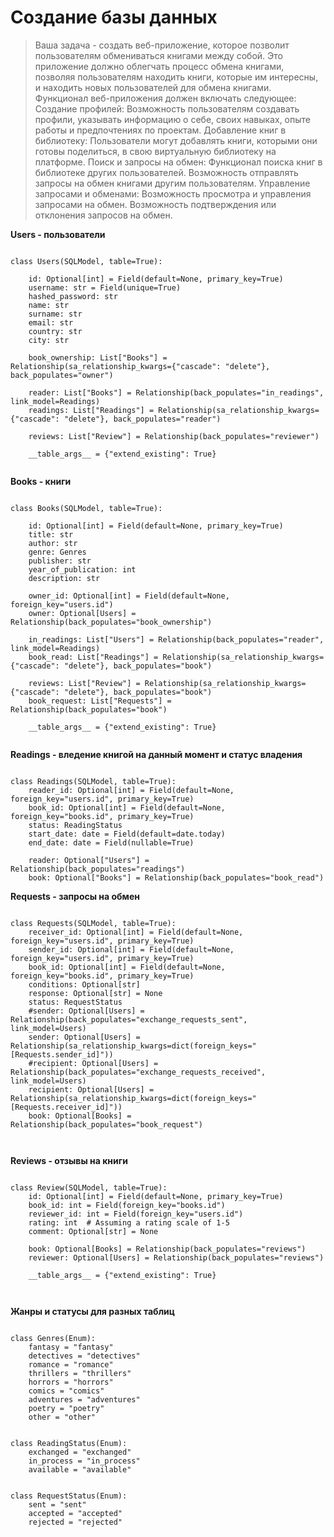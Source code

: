 # Создание базы данных

>Ваша задача - создать веб-приложение, которое позволит пользователям обмениваться книгами между собой. Это приложение должно облегчать процесс обмена книгами, позволяя пользователям находить книги, которые им интересны, и находить новых пользователей для обмена книгами. Функционал веб-приложения должен включать следующее:
Создание профилей: Возможность пользователям создавать профили, указывать информацию о себе, своих навыках, опыте работы и предпочтениях по проектам.
Добавление книг в библиотеку: Пользователи могут добавлять книги, которыми они готовы поделиться, в свою виртуальную библиотеку на платформе.
Поиск и запросы на обмен: Функционал поиска книг в библиотеке других пользователей. Возможность отправлять запросы на обмен книгами другим пользователям.
Управление запросами и обменами: Возможность просмотра и управления запросами на обмен. Возможность подтверждения или отклонения запросов на обмен.

**Users - пользователи**

```

class Users(SQLModel, table=True):

    id: Optional[int] = Field(default=None, primary_key=True)
    username: str = Field(unique=True)
    hashed_password: str
    name: str
    surname: str
    email: str
    country: str
    city: str

    book_ownership: List["Books"] = Relationship(sa_relationship_kwargs={"cascade": "delete"}, back_populates="owner")

    reader: List["Books"] = Relationship(back_populates="in_readings", link_model=Readings)
    readings: List["Readings"] = Relationship(sa_relationship_kwargs={"cascade": "delete"}, back_populates="reader")

    reviews: List["Review"] = Relationship(back_populates="reviewer")

    __table_args__ = {"extend_existing": True}
    
```
**Books - книги**

```

class Books(SQLModel, table=True):

    id: Optional[int] = Field(default=None, primary_key=True)
    title: str
    author: str
    genre: Genres
    publisher: str
    year_of_publication: int
    description: str

    owner_id: Optional[int] = Field(default=None, foreign_key="users.id")
    owner: Optional[Users] = Relationship(back_populates="book_ownership")

    in_readings: List["Users"] = Relationship(back_populates="reader", link_model=Readings)
    book_read: List["Readings"] = Relationship(sa_relationship_kwargs={"cascade": "delete"}, back_populates="book")

    reviews: List["Review"] = Relationship(sa_relationship_kwargs={"cascade": "delete"}, back_populates="book")
    book_request: List["Requests"] = Relationship(back_populates="book")

    __table_args__ = {"extend_existing": True}
        
```
**Readings - вледение книгой на данный момент и статус владения**

```

class Readings(SQLModel, table=True):
    reader_id: Optional[int] = Field(default=None, foreign_key="users.id", primary_key=True)
    book_id: Optional[int] = Field(default=None, foreign_key="books.id", primary_key=True)
    status: ReadingStatus
    start_date: date = Field(default=date.today)
    end_date: date = Field(nullable=True)

    reader: Optional["Users"] = Relationship(back_populates="readings")
    book: Optional["Books"] = Relationship(back_populates="book_read")

```
**Requests - запросы на обмен**

```

class Requests(SQLModel, table=True):
    receiver_id: Optional[int] = Field(default=None, foreign_key="users.id", primary_key=True)
    sender_id: Optional[int] = Field(default=None, foreign_key="users.id", primary_key=True)
    book_id: Optional[int] = Field(default=None, foreign_key="books.id", primary_key=True)
    conditions: Optional[str]
    response: Optional[str] = None
    status: RequestStatus
    #sender: Optional[Users] = Relationship(back_populates="exchange_requests_sent", link_model=Users)
    sender: Optional[Users] = Relationship(sa_relationship_kwargs=dict(foreign_keys="[Requests.sender_id]"))
    #recipient: Optional[Users] = Relationship(back_populates="exchange_requests_received", link_model=Users)
    recipient: Optional[Users] = Relationship(sa_relationship_kwargs=dict(foreign_keys="[Requests.receiver_id]"))
    book: Optional[Books] = Relationship(back_populates="book_request")

        
```
**Reviews - отзывы на книги**

```

class Review(SQLModel, table=True):
    id: Optional[int] = Field(default=None, primary_key=True)
    book_id: int = Field(foreign_key="books.id")
    reviewer_id: int = Field(foreign_key="users.id")
    rating: int  # Assuming a rating scale of 1-5
    comment: Optional[str] = None

    book: Optional[Books] = Relationship(back_populates="reviews")
    reviewer: Optional[Users] = Relationship(back_populates="reviews")

    __table_args__ = {"extend_existing": True}

        
```
**Жанры и статусы для разных таблиц**

```

class Genres(Enum):
    fantasy = "fantasy"
    detectives = "detectives"
    romance = "romance"
    thrillers = "thrillers"
    horrors = "horrors"
    comics = "comics"
    adventures = "adventures"
    poetry = "poetry"
    other = "other"


class ReadingStatus(Enum):
    exchanged = "exchanged"
    in_process = "in_process"
    available = "available"


class RequestStatus(Enum):
    sent = "sent"
    accepted = "accepted"
    rejected = "rejected"
    
```